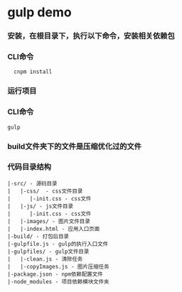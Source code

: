 # gulp demo

### 安装，在根目录下，执行以下命令，安装相关依赖包
### CLI命令
```
  cnpm install
``` 
### 运行项目
### CLI命令
```
gulp
```
### build文件夹下的文件是压缩优化过的文件
### 代码目录结构
```
|-src/ - 源码目录
|   |-css/  - css文件目录
|      |-init.css - css文件
|   |-js/ - js文件目录
|      |-init.css - css文件
|   |-images/ - 图片文件目录 
|   |-index.html - 应用入口页面
|-build/ - 打包后目录
|-gulpfile.js - gulp的执行入口文件
|-gulpfiles/ - gulp文件目录
|   |-clean.js - 清除任务
|   |-copyImages.js - 图片压缩任务
|-package.json - npm依赖配置文件
|-node_modules - 项目依赖模块文件夹
```